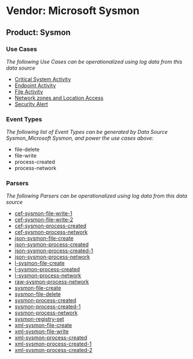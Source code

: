 Vendor: Microsoft Sysmon
========================
Product: Sysmon
---------------

### Use Cases

_The following Use Cases can be operationalized using log data from this data source_

* [Critical System Activity](usecase_critical_system_activity.md)
* [Endpoint Activity](usecase_endpoint_activity.md)
* [File Activity](usecase_file_activity.md)
* [Network zones and Location Access](usecase_network_zones_and_location_access.md)
* [Security Alert](usecase_security_alert.md)


### Event Types

_The following list of Event Types can be generated by Data Source Sysmon_Microsoft Sysmon, and power the use cases above:_

- file-delete
- file-write
- process-created
- process-network


### Parsers

_The following Parsers can be operationalized using log data from this data source_

* [cef-sysmon-file-write-1](parserContent_cef-sysmon-file-write-1.md)
* [cef-sysmon-file-write-2](parserContent_cef-sysmon-file-write-2.md)
* [cef-sysmon-process-created](parserContent_cef-sysmon-process-created.md)
* [cef-sysmon-process-network](parserContent_cef-sysmon-process-network.md)
* [json-sysmon-file-create](parserContent_json-sysmon-file-create.md)
* [json-sysmon-process-created](parserContent_json-sysmon-process-created.md)
* [json-sysmon-process-created-1](parserContent_json-sysmon-process-created-1.md)
* [json-sysmon-process-network](parserContent_json-sysmon-process-network.md)
* [l-sysmon-file-create](parserContent_l-sysmon-file-create.md)
* [l-sysmon-process-created](parserContent_l-sysmon-process-created.md)
* [l-sysmon-process-network](parserContent_l-sysmon-process-network.md)
* [raw-sysmon-process-network](parserContent_raw-sysmon-process-network.md)
* [sysmon-file-create](parserContent_sysmon-file-create.md)
* [sysmon-file-delete](parserContent_sysmon-file-delete.md)
* [sysmon-process-created](parserContent_sysmon-process-created.md)
* [sysmon-process-created-1](parserContent_sysmon-process-created-1.md)
* [sysmon-process-network](parserContent_sysmon-process-network.md)
* [sysmon-registry-set](parserContent_sysmon-registry-set.md)
* [xml-sysmon-file-create](parserContent_xml-sysmon-file-create.md)
* [xml-sysmon-file-write](parserContent_xml-sysmon-file-write.md)
* [xml-sysmon-process-created](parserContent_xml-sysmon-process-created.md)
* [xml-sysmon-process-created-1](parserContent_xml-sysmon-process-created-1.md)
* [xml-sysmon-process-created-2](parserContent_xml-sysmon-process-created-2.md)
